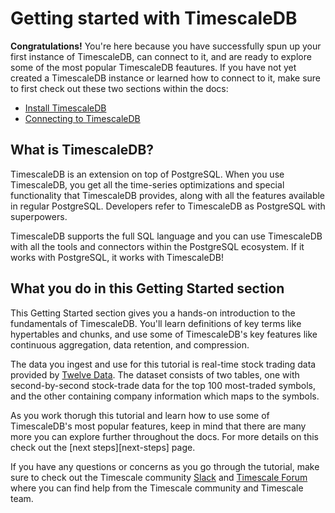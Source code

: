 # Getting started with TimescaleDB

**Congratulations!** You're here because you have successfully spun 
up your first instance of TimescaleDB, can connect to it, and are ready to 
explore some of the most popular TimescaleDB feautures. If you have not yet 
created a TimescaleDB instance or learned how to connect to it, make sure to 
first check out these two sections within the docs:
 * [Install TimescaleDB][install]
 * [Connecting to TimescaleDB][connecting]


## What is TimescaleDB?
TimescaleDB is an extension on top of PostgreSQL. 
When you use TimescaleDB, you get all the time-series optimizations and special 
functionality that TimescaleDB provides, along with all the features available 
in regular PostgreSQL. Developers refer to TimescaleDB as PostgreSQL with 
superpowers.

TimescaleDB supports the full SQL language and you can use TimescaleDB with
all the tools and connectors within the PostgreSQL ecosystem. If it works with
PostgreSQL, it works with TimescaleDB!

## What you do in this Getting Started section
This Getting Started section gives you a hands-on introduction to the 
fundamentals of TimescaleDB. You'll learn definitions
of key terms like hypertables and chunks, and use some of TimescaleDB's key 
features like continuous aggregation,
data retention, and compression. 

The data you ingest and use for this tutorial is real-time stock trading data 
provided by [Twelve Data][twelve-data]. The dataset consists of two tables, 
one with second-by-second stock-trade data for the top 100 most-traded symbols, 
and the other containing company information which maps to the symbols.   

As you work thorugh this tutorial and learn how to use some of TimescaleDB's most 
popular features, keep in mind that there are many more you can explore further 
throughout the docs. For more details on this check out the [next steps][next-steps] page. 

If you have any questions or concerns as you go through the tutorial, make sure to 
check out the Timescale community [Slack][slack] and [Timescale Forum][forum] where 
you can find help from the Timescale community and Timescale team. 


[install]: /install/:currentVersion:/
[connecting]: /how-to-guides/connecting/
[twelve-data]: https://twelvedata.com/
[connecting]: /getting-started/next-steps/
[slack]: https://slack.timescale.com/
[forum]: https://www.timescale.com/forum

